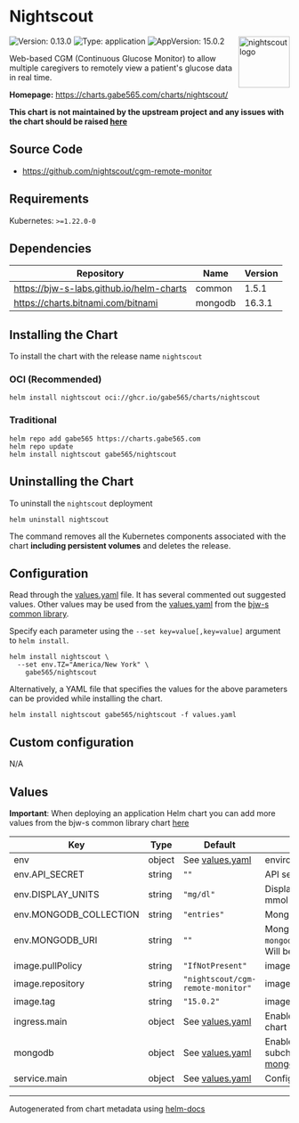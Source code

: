 # Nightscout

<img src="https://raw.githubusercontent.com/gabe565/charts/main/charts/nightscout/icon.svg" align="right" width="92" alt="nightscout logo">

![Version: 0.13.0](https://img.shields.io/badge/Version-0.13.0-informational?style=flat)
![Type: application](https://img.shields.io/badge/Type-application-informational?style=flat)
![AppVersion: 15.0.2](https://img.shields.io/badge/AppVersion-15.0.2-informational?style=flat)

Web-based CGM (Continuous Glucose Monitor) to allow multiple caregivers to remotely view a patient's glucose data in real time.

**Homepage:** <https://charts.gabe565.com/charts/nightscout/>

**This chart is not maintained by the upstream project and any issues with the chart should be raised
[here](https://github.com/gabe565/charts/issues/new?assignees=gabe565&labels=bug&template=bug_report.yaml&name=nightscout&version=0.13.0)**

## Source Code

* <https://github.com/nightscout/cgm-remote-monitor>

## Requirements

Kubernetes: `>=1.22.0-0`

## Dependencies

| Repository | Name | Version |
|------------|------|---------|
| <https://bjw-s-labs.github.io/helm-charts> | common | 1.5.1 |
| <https://charts.bitnami.com/bitnami> | mongodb | 16.3.1 |

## Installing the Chart

To install the chart with the release name `nightscout`

### OCI (Recommended)

```console
helm install nightscout oci://ghcr.io/gabe565/charts/nightscout
```

### Traditional

```console
helm repo add gabe565 https://charts.gabe565.com
helm repo update
helm install nightscout gabe565/nightscout
```

## Uninstalling the Chart

To uninstall the `nightscout` deployment

```console
helm uninstall nightscout
```

The command removes all the Kubernetes components associated with the chart **including persistent volumes** and deletes the release.

## Configuration

Read through the [values.yaml](./values.yaml) file. It has several commented out suggested values.
Other values may be used from the [values.yaml](https://github.com/bjw-s/helm-charts/tree/a081de5/charts/library/common/values.yaml) from the [bjw-s common library](https://github.com/bjw-s/helm-charts/tree/a081de5/charts/library/common).

Specify each parameter using the `--set key=value[,key=value]` argument to `helm install`.

```console
helm install nightscout \
  --set env.TZ="America/New York" \
    gabe565/nightscout
```

Alternatively, a YAML file that specifies the values for the above parameters can be provided while installing the chart.

```console
helm install nightscout gabe565/nightscout -f values.yaml
```

## Custom configuration

N/A

## Values

**Important**: When deploying an application Helm chart you can add more values from the bjw-s common library chart [here](https://github.com/bjw-s/helm-charts/tree/a081de5/charts/library/common)

| Key | Type | Default | Description |
|-----|------|---------|-------------|
| env | object | See [values.yaml](./values.yaml) | environment variables. [[ref]](https://github.com/nightscout/cgm-remote-monitor#environment) |
| env.API_SECRET | string | `""` | API secret. Must be at least 12 characters long. |
| env.DISPLAY_UNITS | string | `"mg/dl"` | Display units for BG. Valid values are mg/dl or mmol |
| env.MONGODB_COLLECTION | string | `"entries"` | MongoDB collection for BG entries |
| env.MONGODB_URI | string | `""` | MongoDB URI, eg `mongodb://username:password@mongodb/nightscout`.    Will be generated if mongodb subchart is enabled. |
| image.pullPolicy | string | `"IfNotPresent"` | image pull policy |
| image.repository | string | `"nightscout/cgm-remote-monitor"` | image repository |
| image.tag | string | `"15.0.2"` | image tag |
| ingress.main | object | See [values.yaml](./values.yaml) | Enable and configure ingress settings for the chart under this key. |
| mongodb | object | See [values.yaml](./values.yaml) | Enable and configure mongodb database subchart under this key.    For more options see [mongodb chart documentation](https://github.com/bitnami/charts/tree/main/bitnami/mongodb) |
| service.main | object | See [values.yaml](./values.yaml) | Configures service settings for the chart. |

---
Autogenerated from chart metadata using [helm-docs](https://github.com/norwoodj/helm-docs)
